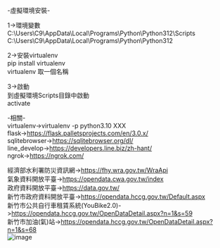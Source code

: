 -虛擬環境安裝-  

1->環境變數  
C:\Users\C9\AppData\Local\Programs\Python\Python312\Scripts  
C:\Users\C9\AppData\Local\Programs\Python\Python312  
 
2->安裝virtualenv  
pip install virtualenv  
virtualenv 取一個名稱  
  
3->啟動  
到虛擬環境Scripts目錄中啟動  
activate  

-相關-  
virtualenv->virtualenv -p python3.10 XXX  
flask->https://flask.palletsprojects.com/en/3.0.x/  
sqlitebrowser->https://sqlitebrowser.org/dl/  
line_develop->https://developers.line.biz/zh-hant/  
ngrok->https://ngrok.com/  
    
經濟部水利署防災資訊網->https://fhy.wra.gov.tw/WraApi  
氣象資料開放平臺->https://opendata.cwa.gov.tw/index  
政府資料開放平臺->https://data.gov.tw/  
新竹市政府資料開放平臺->https://opendata.hccg.gov.tw/Default.aspx  
新竹市公共自行車租賃系統(YouBike2.0)->https://opendata.hccg.gov.tw/OpenDataDetail.aspx?n=1&s=59  
新竹市加油(氣)站->https://opendata.hccg.gov.tw/OpenDataDetail.aspx?n=1&s=68  
![image](https://github.com/miyachun/chu-web-program/blob/main/demo.png)
